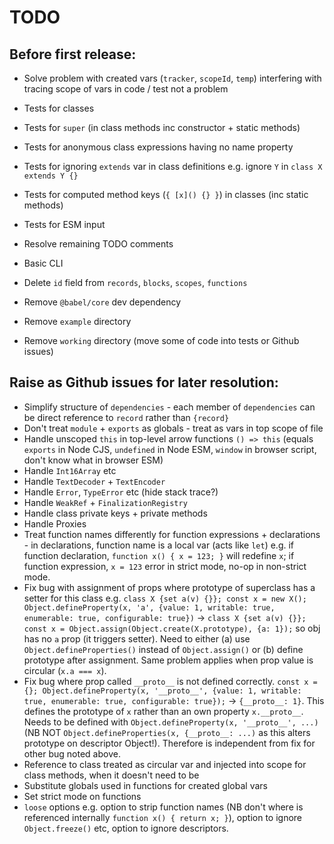 # TODO

## Before first release:

* Solve problem with created vars (`tracker`, `scopeId`, `temp`) interfering with tracing scope of vars in code / test not a problem
* Tests for classes
* Tests for `super` (in class methods inc constructor + static methods)
* Tests for anonymous class expressions having no name property
* Tests for ignoring `extends` var in class definitions e.g. ignore `Y` in `class X extends Y {}`
* Tests for computed method keys (`{ [x]() {} }`) in classes (inc static methods)
* Tests for ESM input
* Resolve remaining TODO comments
* Basic CLI

* Delete `id` field from `records`, `blocks`, `scopes`, `functions`
* Remove `@babel/core` dev dependency
* Remove `example` directory
* Remove `working` directory (move some of code into tests or Github issues)

## Raise as Github issues for later resolution:

* Simplify structure of `dependencies` - each member of `dependencies` can be direct reference to `record` rather than `{record}`
* Don't treat `module` + `exports` as globals - treat as vars in top scope of file
* Handle unscoped `this` in top-level arrow functions `() => this` (equals `exports` in Node CJS, `undefined` in Node ESM, `window` in browser script, don't know what in browser ESM)
* Handle `Int16Array` etc
* Handle `TextDecoder` + `TextEncoder`
* Handle `Error`, `TypeError` etc (hide stack trace?)
* Handle `WeakRef` + `FinalizationRegistry`
* Handle class private keys + private methods
* Handle Proxies
* Treat function names differently for function expressions + declarations - in declarations, function name is a local var (acts like `let`) e.g. if function declaration, `function x() { x = 123; }` will redefine `x`; if function expression, `x = 123` error in strict mode, no-op in non-strict mode.
* Fix bug with assignment of props where prototype of superclass has a setter for this class e.g. `class X {set a(v) {}}; const x = new X(); Object.defineProperty(x, 'a', {value: 1, writable: true, enumerable: true, configurable: true})` -> `class X {set a(v) {}}; const x = Object.assign(Object.create(X.prototype), {a: 1});` so obj has no `a` prop (it triggers setter). Need to either (a) use `Object.defineProperties()` instead of `Object.assign()` or (b) define prototype after assignment. Same problem applies when prop value is circular (`x.a === x`).
* Fix bug where prop called `__proto__` is not defined correctly. `const x = {}; Object.defineProperty(x, '__proto__', {value: 1, writable: true, enumerable: true, configurable: true});` -> `{__proto__: 1}`. This defines the prototype of `x` rather than an own property `x.__proto__`. Needs to be defined with `Object.defineProperty(x, '__proto__', ...)` (NB NOT `Object.defineProperties(x, {__proto__: ...)` as this alters prototype on descriptor Object!). Therefore is independent from fix for other bug noted above.
* Reference to class treated as circular var and injected into scope for class methods, when it doesn't need to be
* Substitute globals used in functions for created global vars
* Set strict mode on functions
* `loose` options e.g. option to strip function names (NB don't where is referenced internally `function x() { return x; }`), option to ignore `Object.freeze()` etc, option to ignore descriptors.
